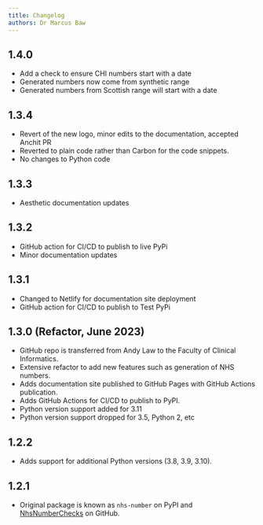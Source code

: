```yaml
---
title: Changelog
authors: Dr Marcus Baw
---
```


## 1.4.0

- Add a check to ensure CHI numbers start with a date
- Generated numbers now come from synthetic range
- Generated numbers from Scottish range will start with a date

## 1.3.4

- Revert of the new logo, minor edits to the documentation, accepted Anchit PR
- Reverted to plain code rather than Carbon for the code snippets.
- No changes to Python code

## 1.3.3

- Aesthetic documentation updates

## 1.3.2

* GitHub action for CI/CD to publish to live PyPi
* Minor documentation updates

## 1.3.1

* Changed to Netlify for documentation site deployment
* GitHub action for CI/CD to publish to Test PyPi

## 1.3.0 (Refactor, June 2023)

* GitHub repo is transferred from Andy Law to the Faculty of Clinical Informatics.
* Extensive refactor to add new features such as generation of NHS numbers.
* Adds documentation site published to GitHub Pages with GitHub Actions publication.
* Adds GitHub Actions for CI/CD to publish to PyPI.
* Python version support added for 3.11
* Python version support dropped for 3.5, Python 2, etc


## 1.2.2

* Adds support for additional Python versions (3.8, 3.9, 3.10).

## 1.2.1

* Original package is known as `nhs-number` on PyPI and [NhsNumberChecks](https://github.com/andylaw/NhsNumberChecks) on GitHub.
